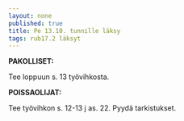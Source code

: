 ```yaml
---
layout: none
published: true
title: Pe 13.10. tunnille läksy
tags: rub17.2 läksyt
---
```

**PAKOLLISET:**

Tee loppuun s. 13 työvihkosta.

**POISSAOLIJAT:**

Tee työvihkon s. 12-13 j as. 22. Pyydä tarkistukset.
